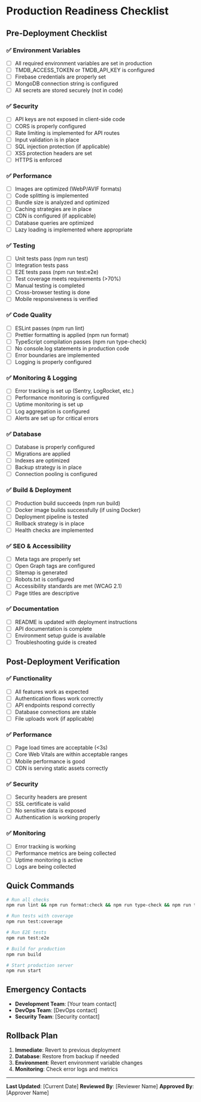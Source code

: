 # Production Readiness Checklist

## Pre-Deployment Checklist

### ✅ Environment Variables
- [ ] All required environment variables are set in production
- [ ] TMDB_ACCESS_TOKEN or TMDB_API_KEY is configured
- [ ] Firebase credentials are properly set
- [ ] MongoDB connection string is configured
- [ ] All secrets are stored securely (not in code)

### ✅ Security
- [ ] API keys are not exposed in client-side code
- [ ] CORS is properly configured
- [ ] Rate limiting is implemented for API routes
- [ ] Input validation is in place
- [ ] SQL injection protection (if applicable)
- [ ] XSS protection headers are set
- [ ] HTTPS is enforced

### ✅ Performance
- [ ] Images are optimized (WebP/AVIF formats)
- [ ] Code splitting is implemented
- [ ] Bundle size is analyzed and optimized
- [ ] Caching strategies are in place
- [ ] CDN is configured (if applicable)
- [ ] Database queries are optimized
- [ ] Lazy loading is implemented where appropriate

### ✅ Testing
- [ ] Unit tests pass (npm run test)
- [ ] Integration tests pass
- [ ] E2E tests pass (npm run test:e2e)
- [ ] Test coverage meets requirements (>70%)
- [ ] Manual testing is completed
- [ ] Cross-browser testing is done
- [ ] Mobile responsiveness is verified

### ✅ Code Quality
- [ ] ESLint passes (npm run lint)
- [ ] Prettier formatting is applied (npm run format)
- [ ] TypeScript compilation passes (npm run type-check)
- [ ] No console.log statements in production code
- [ ] Error boundaries are implemented
- [ ] Logging is properly configured

### ✅ Monitoring & Logging
- [ ] Error tracking is set up (Sentry, LogRocket, etc.)
- [ ] Performance monitoring is configured
- [ ] Uptime monitoring is set up
- [ ] Log aggregation is configured
- [ ] Alerts are set up for critical errors

### ✅ Database
- [ ] Database is properly configured
- [ ] Migrations are applied
- [ ] Indexes are optimized
- [ ] Backup strategy is in place
- [ ] Connection pooling is configured

### ✅ Build & Deployment
- [ ] Production build succeeds (npm run build)
- [ ] Docker image builds successfully (if using Docker)
- [ ] Deployment pipeline is tested
- [ ] Rollback strategy is in place
- [ ] Health checks are implemented

### ✅ SEO & Accessibility
- [ ] Meta tags are properly set
- [ ] Open Graph tags are configured
- [ ] Sitemap is generated
- [ ] Robots.txt is configured
- [ ] Accessibility standards are met (WCAG 2.1)
- [ ] Page titles are descriptive

### ✅ Documentation
- [ ] README is updated with deployment instructions
- [ ] API documentation is complete
- [ ] Environment setup guide is available
- [ ] Troubleshooting guide is created

## Post-Deployment Verification

### ✅ Functionality
- [ ] All features work as expected
- [ ] Authentication flows work correctly
- [ ] API endpoints respond correctly
- [ ] Database connections are stable
- [ ] File uploads work (if applicable)

### ✅ Performance
- [ ] Page load times are acceptable (<3s)
- [ ] Core Web Vitals are within acceptable ranges
- [ ] Mobile performance is good
- [ ] CDN is serving static assets correctly

### ✅ Security
- [ ] Security headers are present
- [ ] SSL certificate is valid
- [ ] No sensitive data is exposed
- [ ] Authentication is working properly

### ✅ Monitoring
- [ ] Error tracking is working
- [ ] Performance metrics are being collected
- [ ] Uptime monitoring is active
- [ ] Logs are being collected

## Quick Commands

```bash
# Run all checks
npm run lint && npm run format:check && npm run type-check && npm run test && npm run build

# Run tests with coverage
npm run test:coverage

# Run E2E tests
npm run test:e2e

# Build for production
npm run build

# Start production server
npm run start
```

## Emergency Contacts

- **Development Team**: [Your team contact]
- **DevOps Team**: [DevOps contact]
- **Security Team**: [Security contact]

## Rollback Plan

1. **Immediate**: Revert to previous deployment
2. **Database**: Restore from backup if needed
3. **Environment**: Revert environment variable changes
4. **Monitoring**: Check error logs and metrics

---

**Last Updated**: [Current Date]
**Reviewed By**: [Reviewer Name]
**Approved By**: [Approver Name]



